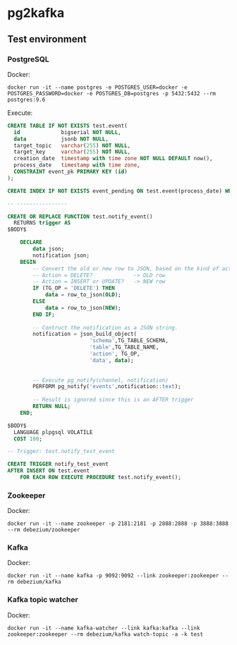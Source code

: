 # pg2kafka

## Test environment

### PostgreSQL

Docker:

    docker run -it --name postgres -e POSTGRES_USER=docker -e POSTGRES_PASSWORD=docker -e POSTGRES_DB=postgres -p 5432:5432 --rm postgres:9.6

Execute:

```sql
CREATE TABLE IF NOT EXISTS test.event(
  id             bigserial NOT NULL,
  data           jsonb NOT NULL,
  target_topic   varchar(255) NOT NULL,
  target_key     varchar(255) NOT NULL,
  creation_date  timestamp with time zone NOT NULL DEFAULT now(),
  process_date   timestamp with time zone,
  CONSTRAINT event_pk PRIMARY KEY (id)
);

CREATE INDEX IF NOT EXISTS event_pending ON test.event(process_date) WHERE process_date IS NULL;

-- ----------------

CREATE OR REPLACE FUNCTION test.notify_event()
  RETURNS trigger AS
$BODY$

    DECLARE 
        data json;
        notification json;
    BEGIN
        -- Convert the old or new row to JSON, based on the kind of action.
        -- Action = DELETE?             -> OLD row
        -- Action = INSERT or UPDATE?   -> NEW row
        IF (TG_OP = 'DELETE') THEN
            data = row_to_json(OLD);
        ELSE
            data = row_to_json(NEW);
        END IF;
        
        -- Contruct the notification as a JSON string.
        notification = json_build_object(
                          'schema',TG_TABLE_SCHEMA,
                          'table',TG_TABLE_NAME,
                          'action', TG_OP,
                          'data', data);
        
                        
        -- Execute pg_notify(channel, notification)
        PERFORM pg_notify('events',notification::text);
        
        -- Result is ignored since this is an AFTER trigger
        RETURN NULL; 
    END;

$BODY$
  LANGUAGE plpgsql VOLATILE
  COST 100;

-- Trigger: test.notify_test_event

CREATE TRIGGER notify_test_event
AFTER INSERT ON test.event
    FOR EACH ROW EXECUTE PROCEDURE test.notify_event();
```

### Zookeeper

Docker:

    docker run -it --name zookeeper -p 2181:2181 -p 2888:2888 -p 3888:3888 --rm debezium/zookeeper

### Kafka

Docker:

    docker run -it --name kafka -p 9092:9092 --link zookeeper:zookeeper --rm debezium/kafka

### Kafka topic watcher

Docker:

    docker run -it --name kafka-watcher --link kafka:kafka --link zookeeper:zookeeper --rm debezium/kafka watch-topic -a -k test